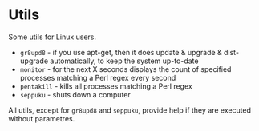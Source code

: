 # Utils
Some utils for Linux users. 

* `gr8upd8` - if you use apt-get, then it does update & upgrade & dist-upgrade automatically, to keep the system up-to-date
* `monitor` - for the next X seconds displays the count of specified processes matching a Perl regex every second
* `pentakill` - kills all processes matching a Perl regex
* `seppuku` - shuts down a computer

All utils, except for `gr8upd8` and `seppuku`, provide help if they are executed without parametres.
